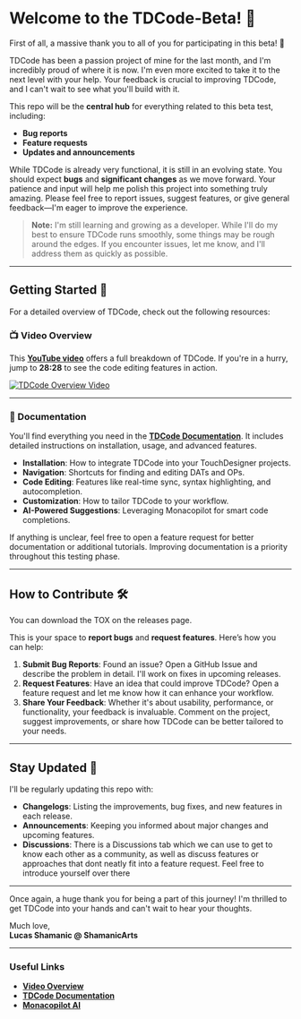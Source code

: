 # Welcome to the TDCode-Beta! 🎉

First of all, a massive thank you to all of you for participating in this beta! 🙏

TDCode has been a passion project of mine for the last month, and I'm incredibly proud of where it is now. I'm even more excited to take it to the next level with your help. Your feedback is crucial to improving TDCode, and I can't wait to see what you'll build with it.

This repo will be the **central hub** for everything related to this beta test, including:

- **Bug reports**
- **Feature requests**
- **Updates and announcements**

While TDCode is already very functional, it is still in an evolving state. You should expect **bugs** and **significant changes** as we move forward. Your patience and input will help me polish this project into something truly amazing. Please feel free to report issues, suggest features, or give general feedback—I'm eager to improve the experience.

> **Note:** I'm still learning and growing as a developer. While I'll do my best to ensure TDCode runs smoothly, some things may be rough around the edges. If you encounter issues, let me know, and I'll address them as quickly as possible.

---

## Getting Started 🚀

For a detailed overview of TDCode, check out the following resources:

### 📺 Video Overview
This [**YouTube video**](https://www.youtube.com/watch?v=ZIcHZ0SA5zI) offers a full breakdown of TDCode. If you're in a hurry, jump to **28:28** to see the code editing features in action.

[![TDCode Overview Video](https://img.youtube.com/vi/ZIcHZ0SA5zI/0.jpg)](https://www.youtube.com/watch?v=ZIcHZ0SA5zI)

---

### 📄 Documentation
You'll find everything you need in the [**TDCode Documentation**](TDCode_docs.md). It includes detailed instructions on installation, usage, and advanced features.

- **Installation**: How to integrate TDCode into your TouchDesigner projects.
- **Navigation**: Shortcuts for finding and editing DATs and OPs.
- **Code Editing**: Features like real-time sync, syntax highlighting, and autocompletion.
- **Customization**: How to tailor TDCode to your workflow.
- **AI-Powered Suggestions**: Leveraging Monacopilot for smart code completions.

If anything is unclear, feel free to open a feature request for better documentation or additional tutorials. Improving documentation is a priority throughout this testing phase.

---

## How to Contribute 🛠️

You can download the TOX on the releases page.

This is your space to **report bugs** and **request features**. Here’s how you can help:

1. **Submit Bug Reports**: Found an issue? Open a GitHub Issue and describe the problem in detail. I'll work on fixes in upcoming releases.
2. **Request Features**: Have an idea that could improve TDCode? Open a feature request and let me know how it can enhance your workflow.
3. **Share Your Feedback**: Whether it's about usability, performance, or functionality, your feedback is invaluable. Comment on the project, suggest improvements, or share how TDCode can be better tailored to your needs.

---

## Stay Updated 🔄

I'll be regularly updating this repo with:

- **Changelogs**: Listing the improvements, bug fixes, and new features in each release.
- **Announcements**: Keeping you informed about major changes and upcoming features.
- **Discussions**: There is a Discussions tab which we can use to get to know each other as a community, as well as discuss features or approaches that dont neatly fit into a feature request. Feel free to introduce yourself over there

---

Once again, a huge thank you for being a part of this journey! I'm thrilled to get TDCode into your hands and can't wait to hear your thoughts.

Much love,  
**Lucas Shamanic @ ShamanicArts**

---

### Useful Links
- [**Video Overview**](https://www.youtube.com/watch?v=ZIcHZ0SA5zI)
- [**TDCode Documentation**](TDCode_docs.md)
- [**Monacopilot AI**](https://github.com/arshad-yaseen/monacopilot)
